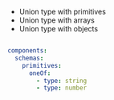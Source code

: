 
- Union type with primitives
- Union type with arrays
- Union type with objects

```yaml

components:
  schemas:
    primitives:
      oneOf:
        - type: string
        - type: number

```